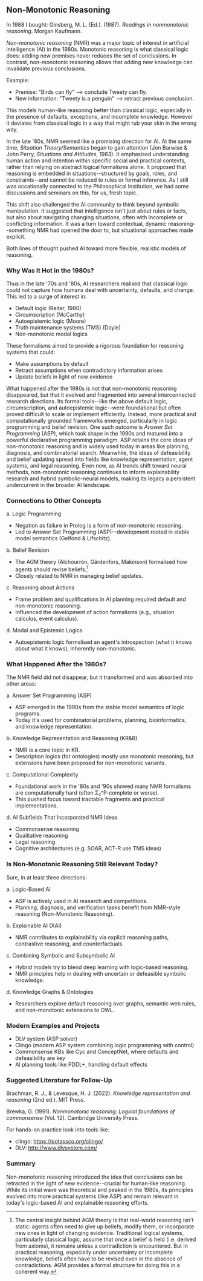 
## Non-Monotonic Reasoning

In 1988 I bought: Ginsberg, M. L. (Ed.). (1987). *Readings in nonmonotonic reasoning*.
Morgan Kaufmann.

*Non-monotonic reasoning* (NMR) was a major topic of interest in artificial intelligence
(AI) in the 1980s. Monotonic reasoning is what classical logic does: adding new premises
never reduces the set of conclusions. In contrast, non-monotonic reasoning allows that
adding new knowledge can invalidate previous conclusions.

Example:
- Premise: "Birds can fly" --> conclude Tweety can fly.
- New information: "Tweety is a penguin" --> retract previous conclusion.

This models human-like reasoning better than classical logic, especially in the presence
of defaults, exceptions, and incomplete knowledge. However it deviates from classical
logic in a way that might rub your skin in the wrong way.

In the late '80s, NMR seemed like a promising direction for AI. At the same time,
*Situation Theory/Semantics* began to gain attention (Jon Barwise & John Perry,
*Situations and Attitudes*, 1983). It emphasised understanding human action and
intention within specific social and practical contexts, rather than relying on abstract
logical formalisms alone. It proposed that reasoning is embedded in situations--structured
by goals, roles, and constraints--and cannot be reduced to rules or formal inference.
As I still was occationally connected to the Philosophical Institution, we had some
discussions and seminars on this, for us, fresh topic.

This shift also challenged the AI community to think beyond symbolic manipulation.
It suggested that intelligence isn't just about rules or facts, but also about navigating
changing situations, often with incomplete or conflicting information. It was a turn
toward contextual, dynamic reasoning--something NMR had opened the door to, but situational
approaches made explicit.

Both lines of thought pushed AI toward more flexible, realistic models of reasoning.


### Why Was It Hot in the 1980s?

Thus in the late '70s and '80s, AI researchers realised that classical logic could not capture
how humans deal with uncertainty, defaults, and change. This led to a surge of interest in:
- Default logic (Reiter, 1980)
- Circumscription (McCarthy)
- Autoepistemic logic (Moore)
- Truth maintenance systems (TMS) (Doyle)
- Non-monotonic modal logics

These formalisms aimed to provide a rigorous foundation for reasoning systems that could:
- Make assumptions by default
- Retract assumptions when contradictory information arises
- Update beliefs in light of new evidence

What happened after the 1980s is not that non-monotonic reasoning disappeared, but that
it evolved and fragmented into several interconnected research directions. Its formal
tools--like the above default logic, circumscription, and autoepistemic logic--were
foundational but often proved difficult to scale or implement efficiently. Instead, more
practical and computationally grounded frameworks emerged, particularly in logic programming
and belief revision. One such outcome is *Answer Set Programming* (ASP), which took shape
in the 1990s and matured into a powerful declarative programming paradigm. ASP retains
the core ideas of non-monotonic reasoning and is widely used today in areas like planning,
diagnosis, and combinatorial search. Meanwhile, the ideas of defeasibility and belief
updating spread into fields like knowledge representation, agent systems, and legal reasoning.
Even now, as AI trends shift toward neural methods, non-monotonic reasoning continues to
inform explainability research and hybrid symbolic–neural models, making its legacy a
persistent undercurrent in the broader AI landscape.


### Connections to Other Concepts

a. Logic Programming
- Negation as failure in Prolog is a form of non-monotonic reasoning.
- Led to Answer Set Programming (ASP)--development rooted in stable
  model semantics (Gelfond & Lifschitz).

b. Belief Revision
- The AGM theory (Alchourrón, Gärdenfors, Makinson) formalised how
  agents should revise beliefs.[^agm]
- Closely related to NMR in managing belief updates.

[^agm]: The central insight behind AGM theory is that real-world reasoning isn't static: agents often need to give up beliefs, modify them, or incorporate new ones in light of changing evidence. Traditional logical systems, particularly classical logic, assume that once a belief is held (i.e. derived from axioms), it remains unless a contradiction is encountered. But in practical reasoning, especially under uncertainty or incomplete knowledge, beliefs often have to be revised even in the absence of contradictions. AGM provides a formal structure for doing this in a coherent way.

c. Reasoning about Actions
- Frame problem and qualifications in AI planning required default
  and non-monotonic reasoning.
- Influenced the development of action formalisms (e.g., situation
  calculus, event calculus).

d. Modal and Epistemic Logics
- Autoepistemic logic formalised an agent's introspection (what it
  knows about what it knows), inherently non-monotonic.


### What Happened After the 1980s?

The NMR field did not disappear, but it transformed and was absorbed
into other areas:

a. Answer Set Programming (ASP)
- ASP emerged in the 1990s from the stable model semantics of
  logic programs.
- Today it's used for combinatorial problems, planning,
  bioinformatics, and knowledge representation.

b. Knowledge Representation and Reasoning (KR&R)
- NMR is a core topic in KR.
- Description logics (for ontologies) mostly use monotonic reasoning,
  but extensions have been proposed for non-monotonic variants.

c. Computational Complexity
- Foundational work in the '80s and '90s showed many NMR formalisms
  are computationally hard (often Σ₂^P-complete or worse).
- This pushed focus toward tractable fragments and practical implementations.

d. AI Subfields That Incorporated NMR Ideas
- Commonsense reasoning
- Qualitative reasoning
- Legal reasoning
- Cognitive architectures (e.g. SOAR, ACT-R use TMS ideas)


### Is Non-Monotonic Reasoning Still Relevant Today?

Sure, in at least three directions:

a. Logic-Based AI
- ASP is actively used in AI research and competitions.
- Planning, diagnosis, and verification tasks benefit
  from NMR-style reasoning (Non-Monotonic Reasoning).

b. Explainable AI (XAI)
- NMR contributes to explainability via explicit reasoning
  paths, contrastive reasoning, and counterfactuals.

c. Combining Symbolic and Subsymbolic AI
- Hybrid models try to blend deep learning with logic-based
  reasoning.
- NMR principles help in dealing with uncertain or defeasible
  symbolic knowledge.

d. Knowledge Graphs & Ontologies
- Researchers explore default reasoning over graphs, semantic
  web rules, and non-monotonic extensions to OWL.


### Modern Examples and Projects

- DLV system (ASP solver)
- Clingo (modern ASP system combining logic programming with control)
- Commonsense KBs like Cyc and ConceptNet, where defaults and defeasibility are key
- AI planning tools like PDDL+, handling default effects


### Suggested Literature for Follow-Up

Brachman, R. J., & Levesque, H. J. (2022). *Knowledge representation and reasoning* (2nd ed.). MIT Press.

Brewka, G. (1991). *Nonmonotonic reasoning: Logical foundations of commonsense* (Vol. 12). Cambridge University Press.

For hands-on practice look into tools like:
- clingo: https://potassco.org/clingo/
- DLV: http://www.dlvsystem.com/


### Summary

Non-monotonic reasoning introduced the idea that conclusions can be retracted in the
light of new evidence--crucial for human-like reasoning. While its initial wave was
theoretical and peaked in the 1980s, its principles evolved into more practical systems
(like ASP) and remain relevant in today's logic-based AI and explainable reasoning
efforts.

